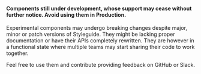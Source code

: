 #### Components still under development, whose support may cease without further notice. Avoid using them in Production.

Experimental components may undergo breaking changes despite major, minor or patch versions of Styleguide. They might be lacking proper documentation or have their APIs completely rewritten. They are however in a functional state where multiple teams may start sharing their code to work together.

Feel free to use them and contribute providing feedback on GitHub or Slack.